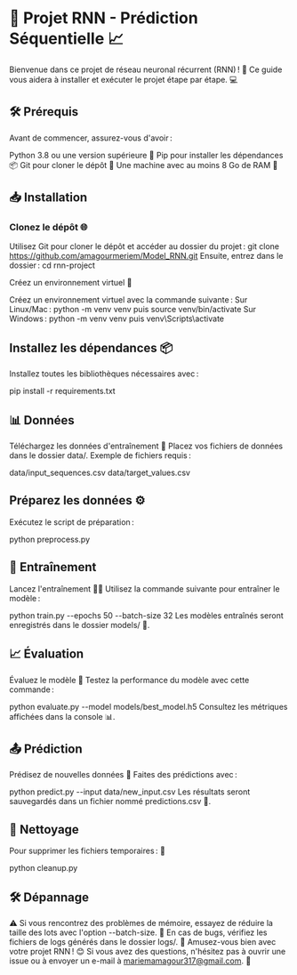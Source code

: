 # 🌟 Projet RNN - Prédiction Séquentielle 📈
Bienvenue dans ce projet de réseau neuronal récurrent (RNN) ! 🚀 Ce guide vous aidera à installer et exécuter le projet étape par étape. 💻

## 🛠️ Prérequis
Avant de commencer, assurez-vous d'avoir :

Python 3.8 ou une version supérieure 🐍
Pip pour installer les dépendances 📦
Git pour cloner le dépôt 📂
Une machine avec au moins 8 Go de RAM 💾

## 📥 Installation
### Clonez le dépôt 🌐
Utilisez Git pour cloner le dépôt et accéder au dossier du projet :
git clone https://github.com/amagourmeriem/Model_RNN.git
Ensuite, entrez dans le dossier : cd rnn-project

 Créez un environnement virtuel 🐾

 Créez un environnement virtuel avec la commande suivante :
Sur Linux/Mac : python -m venv venv puis source venv/bin/activate
Sur Windows : python -m venv venv puis venv\Scripts\activate


## Installez les dépendances 📦

Installez toutes les bibliothèques nécessaires avec :

pip install -r requirements.txt

## 📊 Données
Téléchargez les données d'entraînement 📂
Placez vos fichiers de données dans le dossier data/.
 Exemple de fichiers requis :

data/input_sequences.csv
data/target_values.csv

## Préparez les données ⚙️
Exécutez le script de préparation :

python preprocess.py

## 🚀 Entraînement
Lancez l'entraînement 🏋️‍♂️
Utilisez la commande suivante pour entraîner le modèle :

python train.py --epochs 50 --batch-size 32
Les modèles entraînés seront enregistrés dans le dossier models/ 📁.

## 📈 Évaluation
Évaluez le modèle 🧪
Testez la performance du modèle avec cette commande :

python evaluate.py --model models/best_model.h5
Consultez les métriques affichées dans la console 📊.

## 📤 Prédiction
Prédisez de nouvelles données 🔮
Faites des prédictions avec :

python predict.py --input data/new_input.csv
Les résultats seront sauvegardés dans un fichier nommé predictions.csv 📑.

## 🧹 Nettoyage
Pour supprimer les fichiers temporaires : 🧽

python cleanup.py
## 🛠️ Dépannage
⚠️ Si vous rencontrez des problèmes de mémoire, essayez de réduire la taille des lots avec l'option --batch-size.
🐛 En cas de bugs, vérifiez les fichiers de logs générés dans le dossier logs/.
🎉 Amusez-vous bien avec votre projet RNN ! 😊
Si vous avez des questions, n'hésitez pas à ouvrir une issue ou à envoyer un e-mail à mariemamagour317@gmail.com. 📩
